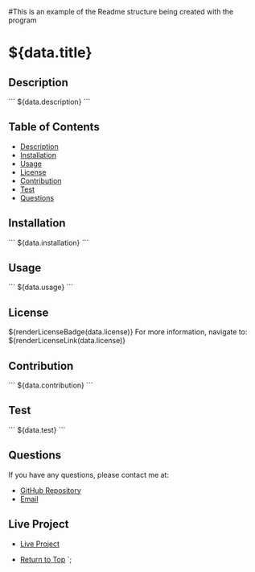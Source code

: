 #This is an example of the Readme structure being created with the program

# ${data.title}

  ## Description
  \`\`\`
  ${data.description}
  \`\`\`

  ## Table of Contents
  - [Description](#description)
  - [Installation](#installation)
  - [Usage](#usage)
  - [License](#license)
  - [Contribution](#contribution)
  - [Test](#test)
  - [Questions](#questions)
  
  ## Installation
  \`\`\`
  ${data.installation}
  \`\`\`

  ## Usage
  \`\`\`
  ${data.usage}
  \`\`\`

  ## License

  ${renderLicenseBadge(data.license)} For more information, navigate to: ${renderLicenseLink(data.license)}

  ## Contribution
  \`\`\`
  ${data.contribution}
  \`\`\`

  ## Test
  \`\`\`
  ${data.test}
  \`\`\`

  ## Questions
  If you have any questions, please contact me at:
  - [GitHub Repository](https://${data.github}.github.io/)
  - [Email](mailto:${data.email})

  ## Live Project
  - [Live Project](https://${data.liveLink})

  - [Return to Top](#description)
  `;
